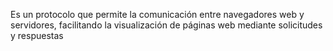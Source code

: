 Es un protocolo que permite la comunicación entre navegadores web y servidores, facilitando la visualización de páginas web mediante solicitudes y respuestas
